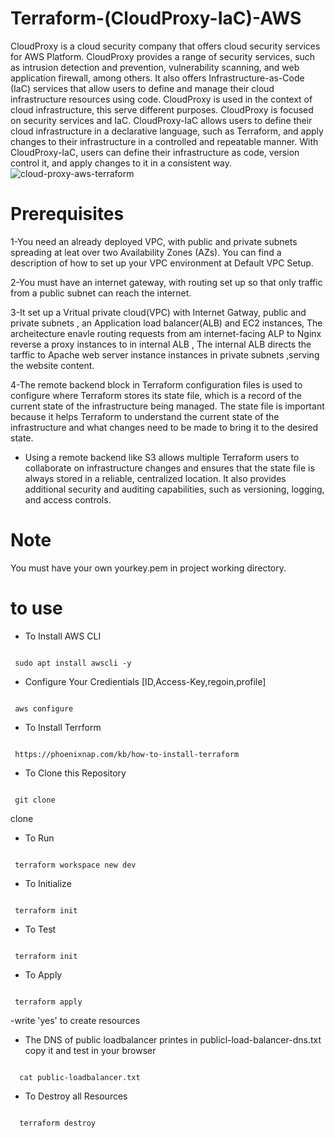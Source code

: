#                  Terraform-(CloudProxy-IaC)-AWS 

CloudProxy is a cloud security company that offers cloud security services for AWS Platform. CloudProxy provides a range of security services, such as intrusion detection and prevention, vulnerability scanning, and web application firewall, among others. It also offers Infrastructure-as-Code (IaC) services that allow users to define and manage their cloud infrastructure resources using code.
CloudProxy  is used in the context of cloud infrastructure, this  serve different purposes. CloudProxy is focused on security services and IaC.
CloudProxy-IaC allows users to define their cloud infrastructure in a declarative language, such as Terraform, and apply changes to their infrastructure in a controlled and repeatable manner. With CloudProxy-IaC, users can define their infrastructure as code, version control it, and apply changes to it in a consistent way.
![cloud-proxy-aws-terraform](https://github.com/Merit516/Terraform-IAC-AWS/assets/58358691/4c96a7ef-df7f-425d-9396-013e3a1bbf4d)
# Prerequisites
1-You need an already deployed VPC, with public and private subnets spreading at leat over two Availability Zones (AZs). You can find a description of how to set up your VPC environment at Default VPC Setup.

2-You must have an internet gateway, with routing set up so that only traffic from a public subnet can reach the internet.

3-It set up a Vritual private cloud(VPC) with Internet Gatway, public and private subnets , an Application load balancer(ALB) and EC2 instances, The archeitecture enavle routing requests from am internet-facing ALP to Nginx reverse a proxy instances to in internal ALB , The internal ALB directs the tarffic to Apache web server instance instances in private subnets ,serving the website content.

4-The  remote backend block in Terraform configuration files is used to configure where Terraform stores its state file, which is a record of the current state of the infrastructure being managed. The state file is important because it helps Terraform to understand the current state of the infrastructure and what changes need to be made to bring it to the desired state.

- Using a remote backend like S3 allows multiple Terraform users to collaborate on infrastructure changes and ensures that the state file is always stored in a reliable, centralized location. It also provides additional security and auditing capabilities, such as versioning, logging, and access controls.

# Note 
You must have your own yourkey.pem in project working directory.

# to use 
*  To Install AWS CLI

<pre><code class="copy-button">
 sudo apt install awscli -y 
</code></pre>


* Configure Your Credientials [ID,Access-Key,regoin,profile]

<pre><code class="copy-button">
 aws configure
</code></pre>

*  To Install Terrform

<pre><code class="copy-button">
 https://phoenixnap.com/kb/how-to-install-terraform
</code></pre> 


* To Clone this Repository 
<pre><code class="copy-button">
 git clone 
</code></pre> clone 

* To Run 
<pre><code class="copy-button">
 terraform workspace new dev
</code></pre>  

* To Initialize
<pre><code class="copy-button">
 terraform init
</code></pre> 

* To Test
<pre><code class="copy-button">
 terraform init
</code></pre>  

* To Apply
<pre><code class="copy-button">
 terraform apply
</code></pre> 
  -write 'yes' to create  resources

* The DNS of public loadbalancer printes  in publicl-load-balancer-dns.txt copy it and test in your browser
<pre><code class="copy-button">
  cat public-loadbalancer.txt
</code></pre>   

* To Destroy all Resources

<pre><code class="copy-button">
  terraform destroy
</code></pre>   




